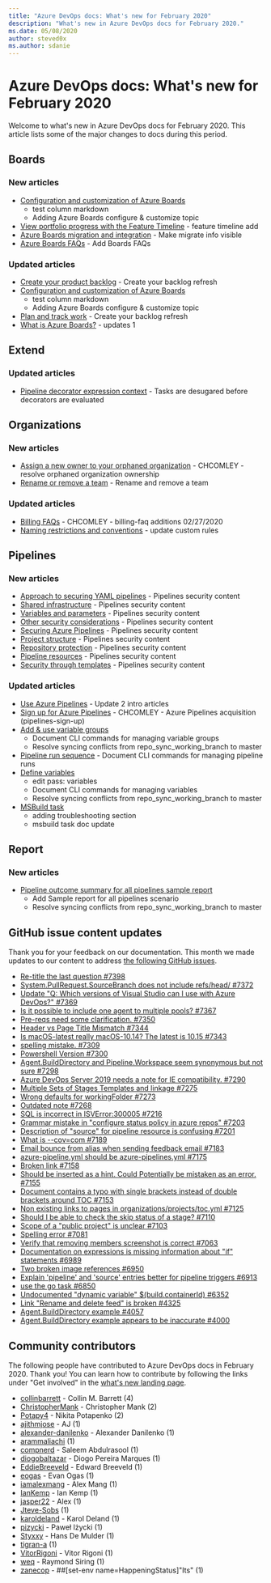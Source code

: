 ```yaml
---
title: "Azure DevOps docs: What's new for February 2020"
description: "What's new in Azure DevOps docs for February 2020."
ms.date: 05/08/2020
author: steved0x
ms.author: sdanie
---
```


# Azure DevOps docs: What's new for February 2020

Welcome to what's new in Azure DevOps docs for February 2020. This article lists some of the major changes to docs during this period.

## Boards

### New articles

- [Configuration and customization of Azure Boards](/azure/devops/boards/configure-customize)
  - test column markdown
  - Adding Azure Boards configure & customize topic
- [View portfolio progress with the Feature Timeline](/azure/devops/boards/extensions/feature-timeline) - feature timeline add
- [Azure Boards migration and integration](/azure/devops/boards/extensions/migrate-integrate) - Make migrate info visible
- [Azure Boards FAQs](/azure/devops/boards/faqs) - Add Boards FAQs

### Updated articles

- [Create your product backlog](/azure/devops/boards/backlogs/create-your-backlog) - Create your backlog refresh
- [Configuration and customization of Azure Boards](/azure/devops/boards/configure-customize)
  - test column markdown
  - Adding Azure Boards configure & customize topic
- [Plan and track work](/azure/devops/boards/get-started/plan-track-work) - Create your backlog refresh
- [What is Azure Boards?](/azure/devops/boards/get-started/what-is-azure-boards) - updates 1

## Extend

### Updated articles

- [Pipeline decorator expression context](/azure/devops/extend/develop/pipeline-decorator-context) - Tasks are desugared before decorators are evaluated

## Organizations

### New articles

- [Assign a new owner to your orphaned organization](/azure/devops/organizations/accounts/resolve-orphaned-organization) - CHCOMLEY - resolve orphaned organization ownership
- [Rename or remove a team](/azure/devops/organizations/settings/rename-remove-team) - Rename and remove a team

### Updated articles

- [Billing FAQs](/azure/devops/organizations/billing/billing-faq) - CHCOMLEY - billing-faq additions 02/27/2020
- [Naming restrictions and conventions](/azure/devops/organizations/settings/naming-restrictions) - update custom rules

## Pipelines

### New articles

- [Approach to securing YAML pipelines](/azure/devops/pipelines/security/approach) - Pipelines security content
- [Shared infrastructure](/azure/devops/pipelines/security/infrastructure) - Pipelines security content
- [Variables and parameters](/azure/devops/pipelines/security/inputs) - Pipelines security content
- [Other security considerations](/azure/devops/pipelines/security/misc) - Pipelines security content
- [Securing Azure Pipelines](/azure/devops/pipelines/security/overview) - Pipelines security content
- [Project structure](/azure/devops/pipelines/security/projects) - Pipelines security content
- [Repository protection](/azure/devops/pipelines/security/repos) - Pipelines security content
- [Pipeline resources](/azure/devops/pipelines/security/resources) - Pipelines security content
- [Security through templates](/azure/devops/pipelines/security/templates) - Pipelines security content

### Updated articles

- [Use Azure Pipelines](/azure/devops/pipelines/get-started/pipelines-get-started) - Update 2 intro articles
- [Sign up for Azure Pipelines](/azure/devops/pipelines/get-started/pipelines-sign-up) - CHCOMLEY - Azure Pipelines acquisition (pipelines-sign-up)
- [Add & use variable groups](/azure/devops/pipelines/library/variable-groups)
  - Document CLI commands for managing variable groups
  - Resolve syncing conflicts from repo_sync_working_branch to master
- [Pipeline run sequence](/azure/devops/pipelines/process/runs) - Document CLI commands for managing pipeline runs
- [Define variables](/azure/devops/pipelines/process/variables)
  - edit pass: variables
  - Document CLI commands for managing variables
  - Resolve syncing conflicts from repo_sync_working_branch to master
- [MSBuild task](/azure/devops/pipelines/tasks/build/msbuild)
  - adding troubleshooting section
  - msbuild task doc update

## Report

### New articles

- [Pipeline outcome summary for all pipelines sample report](/azure/devops/report/powerbi/sample-pipelines-allpipelines)
  - Add Sample report for all pipelines scenario
  - Resolve syncing conflicts from repo_sync_working_branch to master

## GitHub issue content updates

Thank you for your feedback on our documentation. This month we made updates to our content to address [the following GitHub issues](https://github.com/MicrosoftDocs/azure-devops-docs/issues?q=linked%3Apr+type%3Aissue+state%3Aclosed+closed%3A2020-02-01..2020-02-29).

- [Re-title the last question #7398](https://github.com/MicrosoftDocs/azure-devops-docs/issues/7398)
- [System.PullRequest.SourceBranch does not include refs/head/ #7372](https://github.com/MicrosoftDocs/azure-devops-docs/issues/7372)
- [Update "Q: Which versions of Visual Studio can I use with Azure DevOps?" #7369](https://github.com/MicrosoftDocs/azure-devops-docs/issues/7369)
- [Is it possible to include one agent to multiple pools? #7367](https://github.com/MicrosoftDocs/azure-devops-docs/issues/7367)
- [Pre-reqs need some clarification. #7350](https://github.com/MicrosoftDocs/azure-devops-docs/issues/7350)
- [Header vs Page Title Mismatch #7344](https://github.com/MicrosoftDocs/azure-devops-docs/issues/7344)
- [Is macOS-latest really macOS-10.14? The latest is 10.15 #7343](https://github.com/MicrosoftDocs/azure-devops-docs/issues/7343)
- [spelling mistake. #7309](https://github.com/MicrosoftDocs/azure-devops-docs/issues/7309)
- [Powershell Version #7300](https://github.com/MicrosoftDocs/azure-devops-docs/issues/7300)
- [Agent.BuildDirectory and Pipeline.Workspace seem synonymous but not sure #7298](https://github.com/MicrosoftDocs/azure-devops-docs/issues/7298)
- [Azure DevOps Server 2019 needs a note for IE compatibility. #7290](https://github.com/MicrosoftDocs/azure-devops-docs/issues/7290)
- [Multiple Sets of Stages Templates and linkage #7275](https://github.com/MicrosoftDocs/azure-devops-docs/issues/7275)
- [Wrong defaults for workingFolder #7273](https://github.com/MicrosoftDocs/azure-devops-docs/issues/7273)
- [Outdated note #7268](https://github.com/MicrosoftDocs/azure-devops-docs/issues/7268)
- [SQL is incorrect in ISVError:300005  #7216](https://github.com/MicrosoftDocs/azure-devops-docs/issues/7216)
- [Grammar mistake in "configure status policy in azure repos" #7203](https://github.com/MicrosoftDocs/azure-devops-docs/issues/7203)
- [Description of "source" for pipeline resource is confusing #7201](https://github.com/MicrosoftDocs/azure-devops-docs/issues/7201)
- [What is --cov=com #7189](https://github.com/MicrosoftDocs/azure-devops-docs/issues/7189)
- [Email bounce from alias when sending feedback email #7183](https://github.com/MicrosoftDocs/azure-devops-docs/issues/7183)
- [azure-pipeline.yml should be azure-pipelines.yml #7175](https://github.com/MicrosoftDocs/azure-devops-docs/issues/7175)
- [Broken link #7158](https://github.com/MicrosoftDocs/azure-devops-docs/issues/7158)
- [Should be inserted as a hint. Could Potentially be mistaken as an error. #7155](https://github.com/MicrosoftDocs/azure-devops-docs/issues/7155)
- [Document contains a typo with single brackets instead of double brackets around TOC #7153](https://github.com/MicrosoftDocs/azure-devops-docs/issues/7153)
- [Non existing links to pages in organizations/projects/toc.yml #7125](https://github.com/MicrosoftDocs/azure-devops-docs/issues/7125)
- [Should I be able to check the skip status of a stage? #7110](https://github.com/MicrosoftDocs/azure-devops-docs/issues/7110)
- [Scope of a "public project" is unclear #7103](https://github.com/MicrosoftDocs/azure-devops-docs/issues/7103)
- [Spelling error #7081](https://github.com/MicrosoftDocs/azure-devops-docs/issues/7081)
- [Verify that removing members screenshot is correct #7063](https://github.com/MicrosoftDocs/azure-devops-docs/issues/7063)
- [Documentation on expressions is missing information about "if" statements #6989](https://github.com/MicrosoftDocs/azure-devops-docs/issues/6989)
- [Two broken image references #6950](https://github.com/MicrosoftDocs/azure-devops-docs/issues/6950)
- [Explain 'pipeline' and 'source' entries better for pipeline triggers #6913](https://github.com/MicrosoftDocs/azure-devops-docs/issues/6913)
- [use the go task #6850](https://github.com/MicrosoftDocs/azure-devops-docs/issues/6850)
- [Undocumented "dynamic variable" $(build.containerId) #6352](https://github.com/MicrosoftDocs/azure-devops-docs/issues/6352)
- [Link "Rename and delete feed" is broken #4325](https://github.com/MicrosoftDocs/azure-devops-docs/issues/4325)
- [Agent.BuildDirectory example #4057](https://github.com/MicrosoftDocs/azure-devops-docs/issues/4057)
- [Agent.BuildDirectory example appears to be inaccurate #4000](https://github.com/MicrosoftDocs/azure-devops-docs/issues/4000)

## Community contributors

The following people have contributed to Azure DevOps docs in February 2020. Thank you! You can learn how to contribute by following the links under "Get involved" in the [what's new landing page](index.yml).

- [collinbarrett](https://github.com/collinbarrett) - Collin M. Barrett (4)
- [ChristopherMank](https://github.com/ChristopherMank) - Christopher Mank (2)
- [Potapy4](https://github.com/Potapy4) - Nikita Potapenko (2)
- [ajithmjose](https://github.com/ajithmjose) - AJ (1)
- [alexander-danilenko](https://github.com/alexander-danilenko) - Alexander Danilenko (1)
- [arammaliachi](https://github.com/arammaliachi) (1)
- [compnerd](https://github.com/compnerd) - Saleem Abdulrasool (1)
- [diogobaltazar](https://github.com/diogobaltazar) - Diogo Pereira Marques (1)
- [EddieBreeveld](https://github.com/EddieBreeveld) - Edward Breeveld (1)
- [eogas](https://github.com/eogas) - Evan Ogas (1)
- [iamalexmang](https://github.com/iamalexmang) - Alex Mang (1)
- [IanKemp](https://github.com/IanKemp) - Ian Kemp (1)
- [jasper22](https://github.com/jasper22) - Alex (1)
- [Jteve-Sobs](https://github.com/Jteve-Sobs) (1)
- [karoldeland](https://github.com/karoldeland) - Karol Deland (1)
- [pizycki](https://github.com/pizycki) - Paweł Iżycki (1)
- [Styxxy](https://github.com/Styxxy) - Hans De Mulder (1)
- [tigran-a](https://github.com/tigran-a) (1)
- [VitorRigoni](https://github.com/VitorRigoni) - Vitor Rigoni (1)
- [weq](https://github.com/weq) - Raymond Siring (1)
- [zanecop](https://github.com/zanecop) - ##[set-env name=HappeningStatus]"Its" (1)
